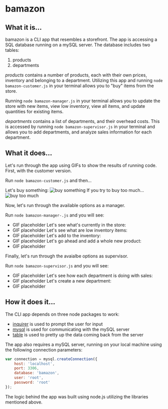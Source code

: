 # bamazon

## What it is...

bamazon is a CLI app that resembles a storefront.  The app is accessing a SQL database running on a mySQL server. The database includes two tables:

1. products
2. departments

*products* contains a number of products, each with their own prices, inventory and belonging to a department. Utilizing this app and running ```node bamazon-customer.js``` in your terminal allows you to "buy" items from the store.

Running ```node bamazon-manager.js``` in your terminal allows you to update the store with new items, view low inventory, view all items, and update quantities for existing items.

*departments* contains a list of departments, and their overhead costs.  This is accessed by running ```node bamazon-supervisor.js``` in your terminal and allows you to add departments, and analyze sales information for each department.

## What it does...

Let's run through the app using GIFs to show the results of running code.  First, with the customer version.

Run ```node bamazon-customer.js``` and then...

Let's buy something:
![buy something](https://media.giphy.com/media/2kP6HdUUIYGkvLQmqx/giphy.gif)
If you try to buy too much...
![buy too much](https://media.giphy.com/media/Wwfm5QzIynyJu6ozMY/giphy.gif)

Now, let's run through the available options as a manager.

Run ```node bamazon-manager-.js``` and you will see:
- GIF placeholder
Let's see what's currently in the store:
- GIF placeholder
Let's see what are low inventory items:
- GIF placeholder
Let's add to the inventory:
- GIF placeholder
Let's go ahead and add a whole new product:
- GIF placeholder

Finally, let's run through the avaialbe options as supervisor.

Run ```node bamazon-supervisor.js``` and you will see:
- GIF placeholder
Let's see how each department is doing with sales:
- GIF placeholder
Let's create a new department:
- GIF placeholder

## How it does it...

The CLI app depends on three node packages to work: 
- [inquirer](https://www.npmjs.com/package/inquirer) is used to prompt the user for input
- [mysql](https://www.npmjs.com/package/mysql) is used for communicating with the mySQL server
- [table](https://www.npmjs.com/package/table) is used to pretty up the data coming back from the server

The app also requires a mySQL server, running on your local machine using the following connection parameters:
```js
var connection = mysql.createConnection({
    host: 'localhost',
    port: 3306,
    database: 'bamazon',
    user: 'root',
    password: 'root'
});
```
The logic behind the app was built using node.js utilizing the libraries mentioned above.
